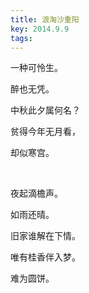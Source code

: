 ```yaml
---
title: 浪淘沙重阳
key: 2014.9.9
tags: 
---
```


一种可怜生。

醉也无凭。

中秋此夕属何名？

贫得今年无月看，

却似寒宫。

</br>

夜起滴檐声。

如雨还晴。

旧家谁解在下情。

唯有桂香伴入梦。

难为圆饼。

</br>


